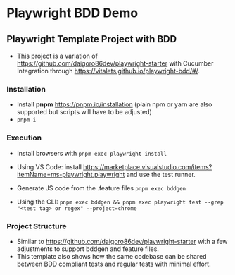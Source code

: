 # Playwright BDD Demo

## Playwright Template Project with BDD

- This project is a variation of <https://github.com/daigoro86dev/playwright-starter> with Cucumber Integration through <https://vitalets.github.io/playwright-bdd/#/>. 

### Installation

- Install **pnpm** <https://pnpm.io/installation> (plain npm or yarn are also supported but scripts will have to be adjusted)
- ```pnpm i```

### Execution

- Install browsers with ```pnpm exec playwright install```

- Using VS Code: install <https://marketplace.visualstudio.com/items?itemName=ms-playwright.playwright> and
use the test runner.

- Generate JS code from the .feature files ```pnpm exec bddgen```

- Using the CLI: ```pnpm exec bddgen && pnpm exec playwright test --grep "<test tag> or regex" --project=chrome```

### Project Structure

- Similar to <https://github.com/daigoro86dev/playwright-starter> with a few adjustments to support bddgen and feature files.
- This template also shows how the same codebase can be shared between BDD compliant tests and regular tests with minimal effort.